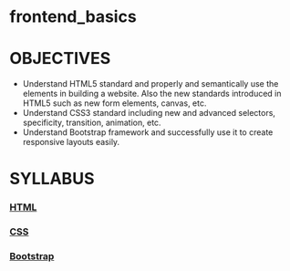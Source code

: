 # frontend_basics

# OBJECTIVES
* Understand HTML5 standard and properly and semantically use the elements in building a website. Also the new standards introduced in HTML5 such as new form elements, canvas, etc.
* Understand CSS3 standard including new and advanced selectors, specificity, transition, animation, etc.  
* Understand Bootstrap framework and successfully use it to create responsive layouts easily.

# SYLLABUS
### [HTML](https://github.com/kreeti/frontend_basics/blob/master/html.md)
### [CSS](https://github.com/kreeti/frontend_basics/blob/master/css.md)
### [Bootstrap](https://github.com/kreeti/frontend_basics/blob/master/bootstrap.md)
